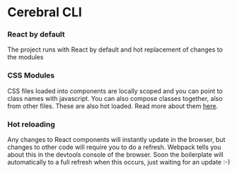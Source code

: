 # Cerebral CLI

### React by default
The project runs with React by default and hot replacement of changes to the modules

### CSS Modules
CSS files loaded into components are locally scoped and you can point to class names with javascript. You can also compose classes together, also from other files. These are also hot loaded. Read more about them [here](http://glenmaddern.com/articles/css-modules).

### Hot reloading
Any changes to React components will instantly update in the browser, but changes to other code will require you to do a refresh. Webpack tells you about this in the devtools console of the browser. Soon the boilerplate will automatically to a full refresh when this occurs, just waiting for an update :-)

